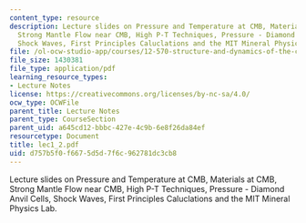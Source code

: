 ```yaml
---
content_type: resource
description: Lecture slides on Pressure and Temperature at CMB, Materials at CMB,
  Strong Mantle Flow near CMB, High P-T Techniques, Pressure - Diamond Anvil Cells,
  Shock Waves, First Principles Caluclations and the MIT Mineral Physics Lab.
file: /ol-ocw-studio-app/courses/12-570-structure-and-dynamics-of-the-cmb-region-spring-2004/d757b5f0f6675d5d7f6c962781dc3cb8_lec1_2.pdf
file_size: 1430381
file_type: application/pdf
learning_resource_types:
- Lecture Notes
license: https://creativecommons.org/licenses/by-nc-sa/4.0/
ocw_type: OCWFile
parent_title: Lecture Notes
parent_type: CourseSection
parent_uid: a645cd12-bbbc-427e-4c9b-6e8f26da84ef
resourcetype: Document
title: lec1_2.pdf
uid: d757b5f0-f667-5d5d-7f6c-962781dc3cb8
---
```

Lecture slides on Pressure and Temperature at CMB, Materials at CMB, Strong Mantle Flow near CMB, High P-T Techniques, Pressure - Diamond Anvil Cells, Shock Waves, First Principles Caluclations and the MIT Mineral Physics Lab.